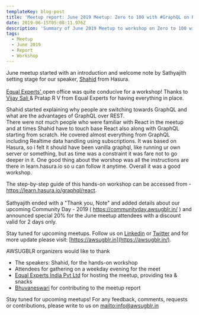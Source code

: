 ```yaml
---
templateKey: blog-post
title: 'Meetup report: June 2019 Meetup: Zero to 100 with #GraphQL on React Workshop'
date: 2019-06-15T05:08:11.976Z
description: 'Summary of June 2019 Meetup to workshop on Zero to 100 with #GraphQL on React '
tags:
  - Meetup
  - June 2019
  - Report
  - Workshop
---
```

June meetup started with an introduction and welcome note by Sathyajith setting stage for our speaker, [Shahid](https://www.linkedin.com/in/shahidh-k-muhammed-12782092) from Hasura. \
\
[Equal Experts' ](https://www.equalexperts.com/)open office was quite conducive for a workshop! Thanks to [Vijay Sali ](https://www.linkedin.com/in/vijaysali)& Pratap R V from Equal Experts for having everything in place.

Shahid started explaining why people are switching towards GraphQL and what are the advantages of GraphQL over REST. \
There were not much people who were familiar with React in the meetup and at times Shahid have to touch base React also along with GraphQL starting from scratch. He covered almost everything from GraphQL including Realtime data handling using subscriptions. It was based on Hasura, so i felt it should have been vanilla graphql, like running ur own server or something, but as time was a constraint it was fare not to go deeper in it. One  good thing about the worshop was all the instructions are there in learn.hasura.io so u can follow it anytime. Overall it was a good workshop.

The step-by-step guide of this hands-on workshop can be accessed from - <https://learn.hasura.io/graphql/react>.\
\
Sathyajith ended with a "Thank you, Note" and added details about our upcoming Community Day - 2019 ( <https://communityday.awsugblr.in/> ) and announced special 20%  for the June meetup attendees with a discount valid for 2 days only. 

Stay tuned for upcoming meetups. Follow us on [Linkedin](https://www.linkedin.com/in/awsugblr/) or [Twitter](https://twitter.com/awsugblr) and for more update please visit:  [https://awsugblr.in](https://awsugblr.in/).

AWSUGBLR organizers would like to thank

* The speakers: Shahid, for the hands-on workshop
* Attendees for gathering on a weekday evening for the meet
* [Equal Experts India Pvt Ltd](https://www.equalexperts.com/contact-us/bengaluru/) for hosting the meetup, providing tea & snacks 
* [Bhuvaneswari](https://www.linkedin.com/in/bhuvanas/) for contributing to the meetup report

Stay tuned for upcoming meetups! For any feedback, comments, requests or contributions, please write to us on <mailto:info@awsugblr.in>

